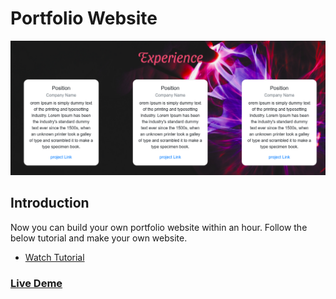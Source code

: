 # Portfolio Website
![App Display](assets/Thumbnail.png)

## Introduction
Now you can build your own portfolio website within an hour. Follow the below tutorial and make your own website. 
- [Watch Tutorial](https://www.youtube.com/playlist?list=PL0xYQ08Z9gFopOBn7HVjf0RzfAO6ckVVA)

### [Live Deme](https://webd-with-sg.github.io/Portfolio-Website/)
